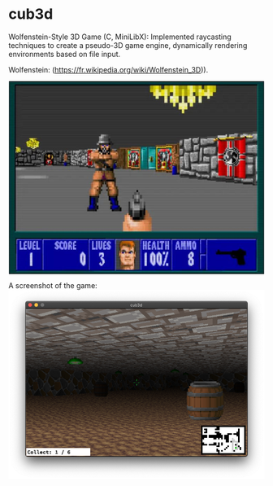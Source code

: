 # cub3d

Wolfenstein-Style 3D Game (C, MiniLibX): Implemented raycasting techniques to create a pseudo-3D game engine, dynamically rendering environments based on file input.

Wolfenstein: (https://fr.wikipedia.org/wiki/Wolfenstein_3D)).

<img align="center" src="wolfenstein.jpg" alt="Wolfenstein 3D game" />

A screenshot of the game:
<img align="center" src="screenshot.png" alt="Screenshot of the game" />
